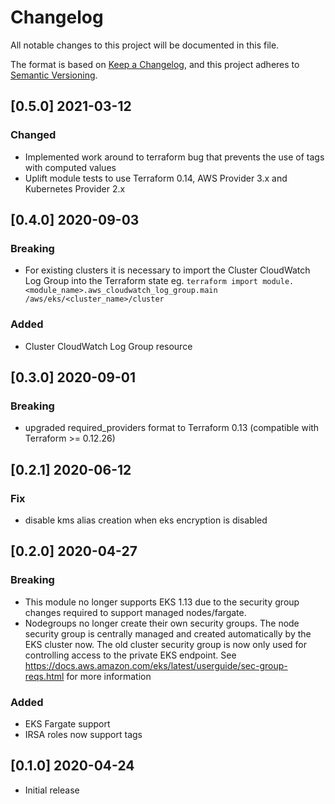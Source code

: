 # Changelog
All notable changes to this project will be documented in this file.

The format is based on [Keep a Changelog](https://keepachangelog.com/en/1.0.0/),
and this project adheres to [Semantic Versioning](https://semver.org/spec/v2.0.0.html).

## [0.5.0] 2021-03-12
### Changed
- Implemented work around to terraform bug that prevents the use of tags with computed values
- Uplift module tests to use Terraform 0.14, AWS Provider 3.x and Kubernetes Provider 2.x

## [0.4.0] 2020-09-03
### Breaking
- For existing clusters it is necessary to import the Cluster CloudWatch Log Group into the Terraform state eg. `terraform import module.<module_name>.aws_cloudwatch_log_group.main /aws/eks/<cluster_name>/cluster`

### Added
- Cluster CloudWatch Log Group resource

## [0.3.0] 2020-09-01
### Breaking
- upgraded required_providers format to Terraform 0.13 (compatible with Terraform >= 0.12.26)

## [0.2.1] 2020-06-12
### Fix
- disable kms alias creation when eks encryption is disabled

## [0.2.0] 2020-04-27
### Breaking
- This module no longer supports EKS 1.13 due to the security group changes required to support managed nodes/fargate.
- Nodegroups no longer create their own security groups. The node security group is centrally managed and created automatically by the EKS cluster now. The old cluster security group is now only used for controlling access to the private EKS endpoint. See https://docs.aws.amazon.com/eks/latest/userguide/sec-group-reqs.html for more information

### Added
- EKS Fargate support
- IRSA roles now support tags

## [0.1.0] 2020-04-24
- Initial release
